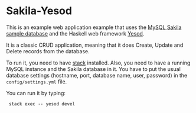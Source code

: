 # Sakila-Yesod

This is an example web application example that uses the [MySQL Sakila sample database](https://dev.mysql.com/doc/sakila/en/) and the Haskell web framework [Yesod](http://www.yesodweb.com/).

It is a classic CRUD application, meaning that it does Create, Update and Delete records from the database.

To run it, you need to have [stack](https://docs.haskellstack.org/en/stable/README/) installed.
Also, you need to have a running MySQL instance and the Sakila database in it.
You have to put the usual database settings (hostname, port, database name, user, password) in the `config/settings.yml` file.

You can run it by typing:

     stack exec -- yesod devel
